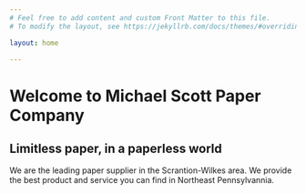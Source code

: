 ```yaml
---
# Feel free to add content and custom Front Matter to this file.
# To modify the layout, see https://jekyllrb.com/docs/themes/#overriding-theme-defaults

layout: home

---
```

# Welcome to Michael Scott Paper Company
## Limitless paper, in a paperless world

We are the leading paper supplier in the Scrantion-Wilkes area. We provide the best product and service you can find in Northeast Pennsylvannia.
